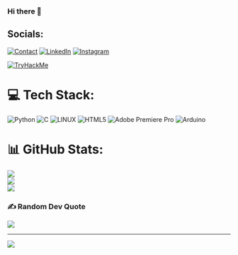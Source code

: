 ### Hi there 👋


##  Socials:
[![Contact](https://img.shields.io/badge/CONTACT-GMAIL-yellow?style=for-the-badge&logo=gmail&logoColor=white)](mailto:metehanuluocak@hotmail.com) [![LinkedIn](https://img.shields.io/badge/LinkedIn-%230077B5.svg?logo=linkedin&logoColor=white)](https://www.linkedin.com/in/metehan-uluocak-286580223/) [![Instagram](https://img.shields.io/badge/Instagram-%23E4405F.svg?logo=Instagram&logoColor=white)](https://instagram.com/mete.ulck)


[<img src="https://tryhackme-badges.s3.amazonaws.com/w1nchester.png" alt="TryHackMe">](https://tryhackme.com/p/w1nchester)


# 💻 Tech Stack:
![Python](https://img.shields.io/badge/python-3670A0?style=for-the-badge&logo=python&logoColor=ffdd54) ![C](https://img.shields.io/badge/c-%2300599C.svg?style=for-the-badge&logo=c&logoColor=white) ![LINUX](https://img.shields.io/badge/Linux-FCC624?style=for-the-badge&logo=linux&logoColor=black) ![HTML5](https://img.shields.io/badge/html5-%23E34F26.svg?style=for-the-badge&logo=html5&logoColor=white) ![Adobe Premiere Pro](https://img.shields.io/badge/Adobe%20Premiere%20Pro-9999FF.svg?style=for-the-badge&logo=Adobe%20Premiere%20Pro&logoColor=white) ![Arduino](https://img.shields.io/badge/-Arduino-00979D?style=for-the-badge&logo=Arduino&logoColor=white) 
# 📊 GitHub Stats:
![](https://github-readme-stats.vercel.app/api?username=erenaltas72&theme=dark&hide_border=false&include_all_commits=false&count_private=false)<br/>
![](https://github-readme-streak-stats.herokuapp.com/?user=erenaltas72&theme=dark&hide_border=false)<br/>
![](https://github-readme-stats.vercel.app/api/top-langs/?username=erenaltas72&theme=dark&hide_border=false&include_all_commits=false&count_private=false&layout=compact)

### ✍️ Random Dev Quote
![](https://quotes-github-readme.vercel.app/api?type=horizontal&theme=dark)

---
[![](https://visitcount.itsvg.in/api?id=erenaltas72&icon=0&color=0)](https://visitcount.itsvg.in)

<!-- Proudly created with GPRM ( https://gprm.itsvg.in ) -->
